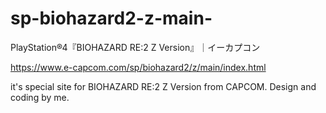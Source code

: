 # sp-biohazard2-z-main-
PlayStation®4『BIOHAZARD RE:2 Z Version』｜イーカプコン

https://www.e-capcom.com/sp/biohazard2/z/main/index.html

it's special site for BIOHAZARD RE:2 Z Version from CAPCOM.
Design and coding by me.
